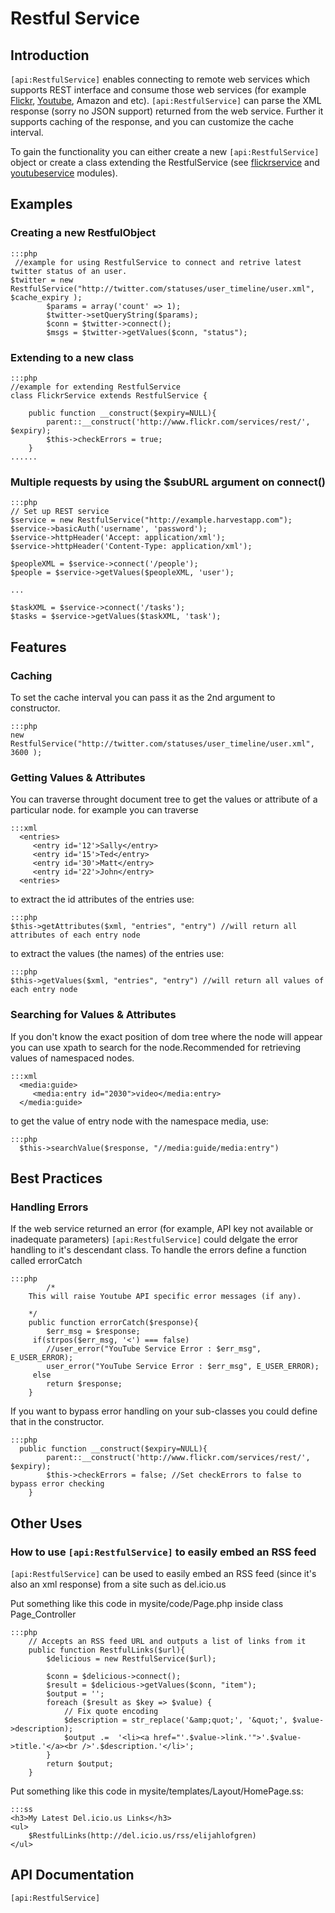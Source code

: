 # Restful Service

## Introduction

`[api:RestfulService]` enables connecting to remote web services which supports REST interface and consume those web services
(for example [Flickr](http://www.flickr.com/services/api/), [Youtube](http://code.google.com/apis/youtube/overview.html), Amazon and etc). `[api:RestfulService]` can parse the XML response (sorry no JSON support)
returned from the web service. Further it supports caching of the response, and you can customize the cache interval. 

To gain the functionality you can either create a new `[api:RestfulService]` object or create a class extending the
RestfulService (see [flickrservice](http://silverstripe.org/flickr-module/) and
[youtubeservice](http://silverstripe.org/youtube-gallery-module/) modules).


## Examples

### Creating a new RestfulObject

	:::php
	 //example for using RestfulService to connect and retrive latest twitter status of an user.
	$twitter = new RestfulService("http://twitter.com/statuses/user_timeline/user.xml", $cache_expiry );
			$params = array('count' => 1);
			$twitter->setQueryString($params);
			$conn = $twitter->connect();
			$msgs = $twitter->getValues($conn, "status");


### Extending to a new class

	:::php
	//example for extending RestfulService
	class FlickrService extends RestfulService {
		
		public function __construct($expiry=NULL){
			parent::__construct('http://www.flickr.com/services/rest/', $expiry);
			$this->checkErrors = true;
		}
	......


### Multiple requests by using the $subURL argument on connect()

	:::php
	// Set up REST service
	$service = new RestfulService("http://example.harvestapp.com");
	$service->basicAuth('username', 'password');
	$service->httpHeader('Accept: application/xml');
	$service->httpHeader('Content-Type: application/xml');
	
	$peopleXML = $service->connect('/people');
	$people = $service->getValues($peopleXML, 'user');
	
	...
	
	$taskXML = $service->connect('/tasks');
	$tasks = $service->getValues($taskXML, 'task');



## Features

### Caching 

To set the cache interval you can pass it as the 2nd argument to constructor.

	:::php
	new RestfulService("http://twitter.com/statuses/user_timeline/user.xml", 3600 );


### Getting Values & Attributes

You can traverse throught document tree to get the values or attribute of a particular node.
for example you can traverse 

	:::xml
	  <entries>
	     <entry id='12'>Sally</entry>
	     <entry id='15'>Ted</entry>
	     <entry id='30'>Matt</entry>
	     <entry id='22'>John</entry>
	  <entries>

to extract the id attributes of the entries use:

	:::php
	$this->getAttributes($xml, "entries", "entry") //will return all attributes of each entry node


to extract the values (the names) of the entries use: 

	:::php
	$this->getValues($xml, "entries", "entry") //will return all values of each entry node


### Searching for Values & Attributes

If you don't know the exact position of dom tree where the node will appear you can use xpath to search for the
node.Recommended for retrieving values of namespaced nodes.

	:::xml
	  <media:guide>
	     <media:entry id="2030">video</media:entry>
	  </media:guide>

to get the value of entry node with the namespace media, use:

	:::php
	  $this->searchValue($response, "//media:guide/media:entry")



## Best Practices


### Handling Errors

If the web service returned an error (for example, API key not available or inadequate parameters) `[api:RestfulService]`
could delgate the error handling to it's descendant class. To handle the errors define a function called errorCatch

	:::php
	        /*
		This will raise Youtube API specific error messages (if any).
	
		*/
		public function errorCatch($response){
			$err_msg = $response;
		 if(strpos($err_msg, '<') === false)
			//user_error("YouTube Service Error : $err_msg", E_USER_ERROR);
		 	user_error("YouTube Service Error : $err_msg", E_USER_ERROR);
		 else
		 	return $response;
		}



If you want to bypass error handling on your sub-classes you could define that in the constructor.

	:::php
	  public function __construct($expiry=NULL){
			parent::__construct('http://www.flickr.com/services/rest/', $expiry);
			$this->checkErrors = false; //Set checkErrors to false to bypass error checking
		}


## Other Uses

### How to use `[api:RestfulService]` to easily embed an RSS feed

`[api:RestfulService]` can be used to easily embed an RSS feed (since it's also an xml response) from a site
such as del.icio.us

Put something like this code in mysite/code/Page.php inside class Page_Controller

	:::php
		// Accepts an RSS feed URL and outputs a list of links from it
		public function RestfulLinks($url){
			$delicious = new RestfulService($url);
			
			$conn = $delicious->connect();
			$result = $delicious->getValues($conn, "item");
			$output = '';
			foreach ($result as $key => $value) {
				// Fix quote encoding
				$description = str_replace('&amp;quot;', '&quot;', $value->description);
				$output .=  '<li><a href="'.$value->link.'">'.$value->title.'</a><br />'.$description.'</li>';
			}
			return $output;
		}


Put something like this code in mysite/templates/Layout/HomePage.ss:

	:::ss
	<h3>My Latest Del.icio.us Links</h3>
	<ul>
		$RestfulLinks(http://del.icio.us/rss/elijahlofgren) 
	</ul>


## API Documentation
`[api:RestfulService]`